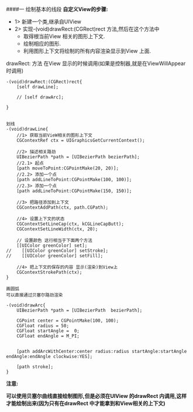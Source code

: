 ####一 绘制基本的线段
**自定义View的步骤:**
- 1> 新建一个类,继承自UIView
- 2> 实现-(void)drawRect:(CGRect)rect 方法,然后在这个方法中
    - 取得根当前View 相关的图形上下文.
    - 绘制相应的图形.
    - 利用图形上下文将绘制的所有内容渲染显示到View 上面.
   
   
drawRect: 方法 在View 显示的时候调用(如果是控制器,就是在ViewWillAppear 时调用)
```objc 
-(void)drawRect:(CGRect)rect{
    [self drawLine];
    
    // [self drawArc];

}


划线
-(void)drawLine{
    //1> 获取当前VieW相关的图形上下文
    CGContextRef ctx = UIGraphicsGetCurrentContext();
    
    //2> 描述相关路劲
    UIBezierPath *path = [UIBezierPath bezierPath];
    //2.1> 起点
    [path moveToPoint:CGPointMake(20, 20)];
    //2.2> 添加一个点
    [path addLineToPoint:CGPointMake(100, 100)];
    //2.3> 添加一个点
    [path addLineToPoint:CGPointMake(150, 150)];
    
    //3> 把路径添加到上下文
    CGContextAddPath(ctx, path.CGPath);
    
    //4> 设置上下文的状态
    CGContextSetLineCap(ctx, kCGLineCapButt);
    CGContextSetLineWidth(ctx, 20);
    
    // 设置颜色 这行相当于下面两个方法
    [[UIColor greenColor] set];
//    [[UIColor greenColor] setStroke];
//    [[UIColor greenColor] setFill];
    
    //4> 把上下文的保存的内容 显示(渲染)到View上
    CGContextStrokePath(ctx);
}

画圆弧
可以直接通过贝塞尔路劲渲染

-(void)drawArc{
    UIBezierPath *path = [UIBezierPath  bezierPath];
    
    CGPoint center = CGPointMake(100, 100);
    CGFloat radius = 50;
    CGFloat startAngle =  0;
    CGFloat endAngle = M_PI;
    
    
    [path addArcWithCenter:center radius:radius startAngle:startAngle endAngle:endAngle clockwise:YES];
    
    [path stroke];
}

```

**注意:**

**可以使用贝塞尔曲线直接绘制图形,但是必须在UIView 的drawRect 内调用,这样才能绘制出来(因为只有在drawRect 中才能拿到和View相关的上下文)**
